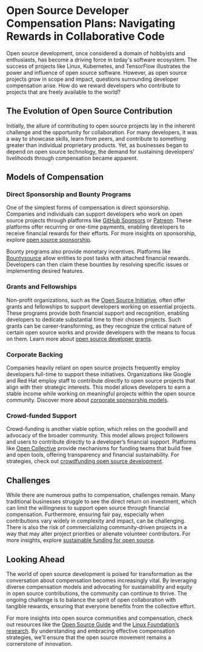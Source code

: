 # Open Source Developer Compensation Plans: Navigating Rewards in Collaborative Code

Open source development, once considered a domain of hobbyists and enthusiasts, has become a driving force in today's software ecosystem. The success of projects like Linux, Kubernetes, and TensorFlow illustrates the power and influence of open source software. However, as open source projects grow in scope and impact, questions surrounding developer compensation arise. How do we reward developers who contribute to projects that are freely available to the world?

## The Evolution of Open Source Contribution

Initially, the allure of contributing to open source projects lay in the inherent challenge and the opportunity for collaboration. For many developers, it was a way to showcase skills, learn from peers, and contribute to something greater than individual proprietary products. Yet, as businesses began to depend on open source technology, the demand for sustaining developers' livelihoods through compensation became apparent.

## Models of Compensation

### Direct Sponsorship and Bounty Programs

One of the simplest forms of compensation is direct sponsorship. Companies and individuals can support developers who work on open source projects through platforms like [GitHub Sponsors](https://github.com/sponsors) or [Patreon](https://www.patreon.com/). These platforms offer recurring or one-time payments, enabling developers to receive financial rewards for their efforts. For more insights on sponsorship, explore [open source sponsorship](https://www.license-token.com/wiki/open-source-sponsorship).

Bounty programs also provide monetary incentives. Platforms like [Bountysource](https://www.bountysource.com/) allow entities to post tasks with attached financial rewards. Developers can then claim these bounties by resolving specific issues or implementing desired features.

### Grants and Fellowships

Non-profit organizations, such as the [Open Source Initiative](https://opensource.org/), often offer grants and fellowships to support developers working on essential projects. These programs provide both financial support and recognition, enabling developers to dedicate substantial time to their chosen projects. Such grants can be career-transforming, as they recognize the critical nature of certain open source works and provide developers with the means to focus on them. Learn more about [open source developer grants](https://www.license-token.com/wiki/open-source-developer-grants-overview).

### Corporate Backing

Companies heavily reliant on open source projects frequently employ developers full-time to support these initiatives. Organizations like Google and Red Hat employ staff to contribute directly to open source projects that align with their strategic interests. This model allows developers to earn a stable income while working on meaningful projects within the open source community. Discover more about [corporate sponsorship models](https://www.license-token.com/wiki/corporate-sponsorship-models).

### Crowd-funded Support

Crowd-funding is another viable option, which relies on the goodwill and advocacy of the broader community. This model allows project followers and users to contribute directly to a developer’s financial support. Platforms like [Open Collective](https://opencollective.com/) provide mechanisms for funding teams that build free and open tools, offering transparency and financial sustainability. For strategies, check out [crowdfunding open source development](https://www.license-token.com/wiki/crowdfunding-open-source-development).

## Challenges

While there are numerous paths to compensation, challenges remain. Many traditional businesses struggle to see the direct return on investment, which can limit the willingness to support open source through financial compensation. Furthermore, ensuring fair pay, especially when contributions vary widely in complexity and impact, can be challenging. There is also the risk of commercializing community-driven projects in a way that may alter project priorities or alienate volunteer contributors. For more insights, explore [sustainable funding for open source](https://www.license-token.com/wiki/sustainable-funding-for-open-source).

## Looking Ahead

The world of open source development is poised for transformation as the conversation about compensation becomes increasingly vital. By leveraging diverse compensation models and advocating for sustainability and equity in open source contributions, the community can continue to thrive. The ongoing challenge is to balance the spirit of open collaboration with tangible rewards, ensuring that everyone benefits from the collective effort.

For more insights into open source communities and compensation, check out resources like the [Open Source Guide](https://opensource.guide/) and the [Linux Foundation’s research](https://www.linuxfoundation.org/research). By understanding and embracing effective compensation strategies, we'll ensure that the open source movement remains a cornerstone of innovation.